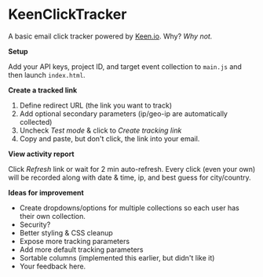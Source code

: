 KeenClickTracker
================

A basic email click tracker powered by [Keen.io](http://keen.io). Why? _Why not._

**Setup**

Add your API keys, project ID, and target event collection to `main.js` and then launch `index.html`.

**Create a tracked link**

1. Define redirect URL (the link you want to track)
2. Add optional secondary parameters (ip/geo-ip are automatically collected)
3. Uncheck _Test mode_ & click to _Create tracking link_
4. Copy and paste, but don't click, the link into your email.

**View activity report**

Click _Refresh_ link or wait for 2 min auto-refresh. Every click (even your own) will be recorded along with date & time, ip, and best guess for city/country.

**Ideas for improvement**

- Create dropdowns/options for multiple collections so each user has their own collection.
- Security?
- Better styling & CSS cleanup
- Expose more tracking parameters
- Add more default tracking parameters
- Sortable columns (implemented this earlier, but didn't like it)
- Your feedback here.
